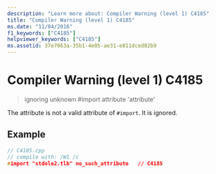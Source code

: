 ```yaml
---
description: "Learn more about: Compiler Warning (level 1) C4185"
title: "Compiler Warning (level 1) C4185"
ms.date: "11/04/2016"
f1_keywords: ["C4185"]
helpviewer_keywords: ["C4185"]
ms.assetid: 37e7063a-35b1-4e05-ae31-e811dced02b9
---
```

# Compiler Warning (level 1) C4185

> ignoring unknown #import attribute 'attribute'

The attribute is not a valid attribute of `#import`. It is ignored.

## Example

```cpp
// C4185.cpp
// compile with: /W1 /c
#import "stdole2.tlb" no_such_attribute   // C4185
```
